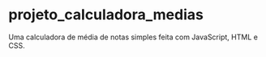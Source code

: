 ﻿# projeto_calculadora_medias

Uma calculadora de média de notas simples feita com JavaScript, HTML e CSS.
